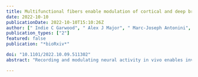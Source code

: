 ```yaml
---
title: Multifunctional fibers enable modulation of cortical and deep brain activity during cognitive behavior in macaques
date: 2022-10-10
publicationDate: 2022-10-10T15:10:26Z
author: [" Indie C Garwood", " Alex J Major", " Marc-Joseph Antonini", " Josefina Correa", " Youngbin Lee", " Atharva Sahasrabudhe", " Meredith K Mahnke", " Earl K Miller", " Emery N Brown", " Polina Anikeeva"]
publication_types: ["2"]
featured: false
publication: "*bioRxiv*"

doi: "10.1101/2022.10.09.511302"
abstract: "Recording and modulating neural activity in vivo enables investigations of neural circuits during behavior. However, there is a dearth of tools for simultaneous recording and localized receptor modulation in large animal models. We address this limitation by translating multifunctional fiber-based neurotechnology previously only available for rodent studies to enable cortical and subcortical neural modulation in macaques. We record single unit and local field potential activity before, during, and after intracranial GABA infusions in the premotor cortex and putamen. We apply state-space models to characterize changes in neural activity and investigate how neural activity evoked by a working memory task varies in the presence of local inhibition. The recordings provide detailed insight into the electrophysiological effect of neurotransmitter receptor modulation in both cortical and subcortical structures in an awake, behaving macaque. Our results demonstrate a first-time translation of multifunctional fibers for causal studies in behaving non-human primates."

---
```

